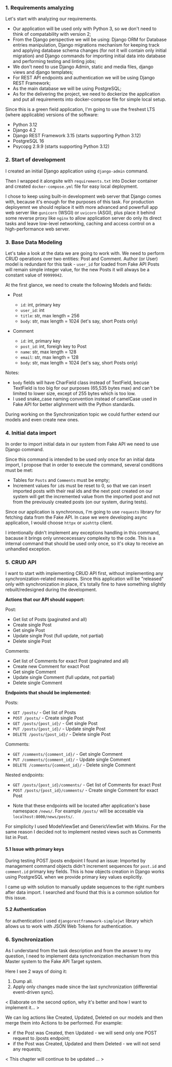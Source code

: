 ### 1. Requirements amalyzing 

Let's start with analyzing our requirements.

- Our application will be used only with Python 3, so we don't need to 
think of compatability with version 2;
- From the Django perspective we will be using: Django ORM for 
Database entries manipulation, Django migrations mechanism for 
keeping track and applying database schema changes (for not it will 
contain only initial migration) and Django commands for importing initial
data into database and performing testing and linting jobs;
- We don't need to use Django Admin, static and media files, django views
and django templates;
- For REST API endpoints and authentication we will be using Django REST 
Framework;
- As the main database we will be using PostgreSQL;
- As for the delivering the project, we need to dockerize the application 
and put all requirements into docker-compose file for simple local setup.

Since this is a green field application, I'm going to use the freshest LTS
(where applicable) versions of the software:
- Python 3.12
- Django 4.2
- Django REST Framework 3.15 (starts supporting Python 3.12)
- PostgreSQL 16 
- Psycopg 2.9.9 (starts supporting Python 3.12)

### 2. Start of development

I created an initial Django application using `django-admin` command.

Then I wrapped it alongsite with `requirements.txt` into Docker container 
and created `docker-compose.yml` file for easy local deployment.

I chose to keep using built-in development web server that Django comes
with, because it's enough for the purposes of this task. 
For production deployemnt we should replace it with more advanced and 
powerfull app web server like `gunicorn` (WSGI) or `uvicorn` (ASGI),
plus place it behind some reverse proxy like `nginx` to allow application
server do only its direct tasks and leave low-level networking, caching
and access control on a high-performance web server.

### 3. Base Data Modeling

Let's take a look at the data we are going to work with.
We need to perform CRUD operations over two entities: Post and Comment.
Author (or User) model is redundant for this task - `user_id` for loaded 
from Fake API Posts will remain simple integer value, for the new Posts
it will always be a constant value of `99999942`.

At the first glance, we need to create the following Models and fields:

- Post
    - `id`: int, primary key
    - `user_id`: int
    - `title`: str, max length = 256
    - `body`: str, max length = 1024 (let's say, short Posts only)

- Comment
    - `id`: int, primary key
    - `post_id`: int, foreigh key to Post
    - `name`: str, max length = 128
    - `email`: str, max length = 128
    - `body`: str, max length = 1024 (let's say, short Posts only)

Notes:
 - `body` fields will have CharField class instead of TextField, becuse
    TextField is too big for our purposes (65,535 bytes max) and can't
    be limited to lower size, except of 255 bytes which is too low.
- I used snake_case naming convention instead of camelCase used in
    Fake API for better alighnment with the Python standards.

During working on the Synchronization topic we could further extend 
our models and even create new ones.

### 4. Initial data import

In order to import initial data in our system from Fake API we need to use
Django command.

Since this command is intended to be used only once for an initial data
import, I propose that in order to execute the command, several conditions 
must be met: 
- Tables for `Posts` and `Comments` must be empty;
- Increment values for `id`s must be reset to 0, so that we can insert
    imported posts with their real ids and the next post created on our 
    system will get the incremented value from the imported post and
    not from the previously created posts (on our system, during tests).

Since our application is synchronous, I'm going to use `requests` library
for fetching data from the Fake API. In case we were developing async
application, I would choose `httpx` or `aiohttp` client.

I intentionally didn't implement any exceptions handling in this command,
bacause it brings only unnececessary complexity to the code. This is a
internal command that should be used only once, so it's okay to receive
an unhandled exception.

### 5. CRUD API

I want to start with implementing CRUD API first, without implementing any
synchronization-related measures. Since this application will be "released"
only with synchronization in place, it's totally fine to have something
slightly rebuilt/redesigned during the development.

**Actions that our API should support:**

Post:
- Get list of Posts (paginated and all)
- Create single Post
- Get single Post
- Update single Post (full update, not partial)
- Delete single Post

Comments:
- Get list of Comments for exact Post (paginated and all)
- Create new Comment for exact Post
- Get single Comment
- Update single Comment (full update, not partial)
- Delete single Comment

**Endpoints that should be implemented:**

Posts:
- `GET /posts/` - Get list of Posts
- `POST /posts/` - Create single Post
- `GET /posts/{post_id}/` - Get single Post
- `PUT /posts/{post_id}/` - Update single Post
- `DELETE /posts/{post_id}/` - Delete single Post

Comments:
- `GET /comments/{comment_id}/` - Get single Comment
- `PUT /comments/{comment_id}/` - Update single Comment
- `DELETE /comments/{comment_id}/` - Delete single Comment

Nested endpoints:
- `GET /posts/{post_id}/comments/` - Get list of Comments for exact Post
- `POST /posts/{post_id}/comments/` - Create single Comment for exact Post

* Note that these endpoints will be located after application's base 
namespace `/news/`. For example `/posts/` will be accesable via
`localhost:8000/news/posts/`.

For simplicity I used ModelViewSet and GenericViewSet with Mixins.
For the same reason I decided not to implement nested views such as 
Comments list in Post.

#### 5.1 Issue with primary keys

During testing POST /posts endpoint I found an issue: Imported by management
command objects didn't increment sequences for `post.id` and `comment.id` 
primary key fields. This is how objects creation in Django works using
PostgreSQL when we provide primary key values explicitly.

I came up with solution to manually update sequences to the right numbers 
after data import. I searched and found that this is a common solution
for this issue.

#### 5.2 Authentication 

for authentication I used `djangorestframework-simplejwt` library which allows
us to work with JSON Web Tokens for authentication.

### 6. Synchronization

As I understand from the task description and from the answer to my question,
I need to implement data synchronization mechanism from this Master system to
the Fake API Target system.

Here I see 2 ways of doing it: 
1. Dump all.
2. Apply only changes made since the last synchronization 
    (differential event-driven sync).

< Elaborate on the second option, why it's better and how I want to
implement it... >

We can log actions like Created, Updated, Deleted on our models
and then merge them into Actions to be performed.
For example:
- if the Post was Created, then Updated - we will send only one
    POST request to /posts endpoint;
- if the Post was Created, Updated and them Deleted - we will not
    send any requests;

< This chapter will continue to be updated ... >


<!-- TODO Some notes:

1. For the initial import of posts and comments and for further sync
we need to implement a Fake API service abstraction that will handle it.

Limitadions of Fake API:
- no filtration: batch processing is not possible, only "load all"
- I assume that POST method on /posts and /posts/{id}/comments endpoints 
    expects only single entry. That means we need to create Posts and Comments
    one-by-one.
- I assume, that 
- Since our target system is available only via simple REST API, we cannot



 -->